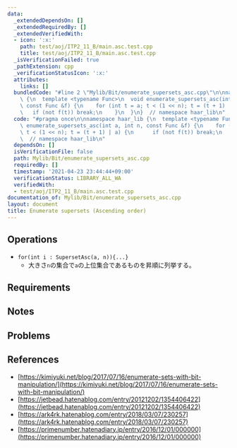 ```yaml
---
data:
  _extendedDependsOn: []
  _extendedRequiredBy: []
  _extendedVerifiedWith:
  - icon: ':x:'
    path: test/aoj/ITP2_11_B/main.asc.test.cpp
    title: test/aoj/ITP2_11_B/main.asc.test.cpp
  _isVerificationFailed: true
  _pathExtension: cpp
  _verificationStatusIcon: ':x:'
  attributes:
    links: []
  bundledCode: "#line 2 \"Mylib/Bit/enumerate_supersets_asc.cpp\"\n\nnamespace haar_lib\
    \ {\n  template <typename Func>\n  void enumerate_supersets_asc(int a, int n,\
    \ const Func &f) {\n    for (int t = a; t < (1 << n); t = (t + 1) | a) {\n   \
    \   if (not f(t)) break;\n    }\n  }\n}  // namespace haar_lib\n"
  code: "#pragma once\n\nnamespace haar_lib {\n  template <typename Func>\n  void\
    \ enumerate_supersets_asc(int a, int n, const Func &f) {\n    for (int t = a;\
    \ t < (1 << n); t = (t + 1) | a) {\n      if (not f(t)) break;\n    }\n  }\n}\
    \  // namespace haar_lib\n"
  dependsOn: []
  isVerificationFile: false
  path: Mylib/Bit/enumerate_supersets_asc.cpp
  requiredBy: []
  timestamp: '2021-04-23 23:44:44+09:00'
  verificationStatus: LIBRARY_ALL_WA
  verifiedWith:
  - test/aoj/ITP2_11_B/main.asc.test.cpp
documentation_of: Mylib/Bit/enumerate_supersets_asc.cpp
layout: document
title: Enumerate supersets (Ascending order)
---
```


## Operations

- `for(int i : SupersetAsc(a, n)){...}`
	- 大きさ`n`の集合で`a`の上位集合であるものを昇順に列挙する。

## Requirements

## Notes

## Problems

## References

- [https://kimiyuki.net/blog/2017/07/16/enumerate-sets-with-bit-manipulation/](https://kimiyuki.net/blog/2017/07/16/enumerate-sets-with-bit-manipulation/)
- [https://jetbead.hatenablog.com/entry/20121202/1354406422](https://jetbead.hatenablog.com/entry/20121202/1354406422)
- [https://ark4rk.hatenablog.com/entry/2018/03/07/230257](https://ark4rk.hatenablog.com/entry/2018/03/07/230257)
- [https://primenumber.hatenadiary.jp/entry/2016/12/01/000000](https://primenumber.hatenadiary.jp/entry/2016/12/01/000000)
